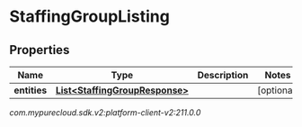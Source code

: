 # StaffingGroupListing


## Properties

| Name | Type | Description | Notes |
| ------------ | ------------- | ------------- | ------------- |
| **entities** | [**List&lt;StaffingGroupResponse&gt;**](StaffingGroupResponse) |  |  [optional] |




_com.mypurecloud.sdk.v2:platform-client-v2:211.0.0_

